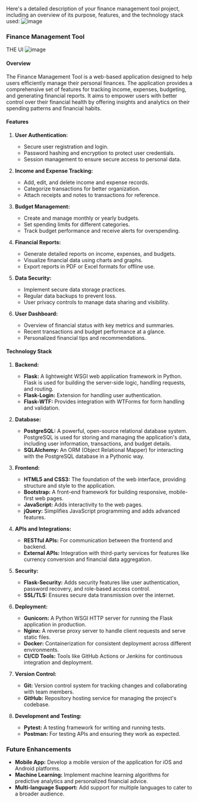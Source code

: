 Here's a detailed description of your finance management tool project, including an overview of its purpose, features, and the technology stack used:
![image](https://github.com/tanviwadgaonkar/financial-management-tool/assets/156992817/b4d6ae5b-ad36-46fe-be90-57efdc088d6d)

### Finance Management Tool
THE UI 
![image](https://github.com/tanviwadgaonkar/financial-management-tool/assets/156992817/2b07c0f8-c4a7-4334-bb0f-ae6efd57f674)

#### Overview

The Finance Management Tool is a web-based application designed to help users efficiently manage their personal finances. The application provides a comprehensive set of features for tracking income, expenses, budgeting, and generating financial reports. It aims to empower users with better control over their financial health by offering insights and analytics on their spending patterns and financial habits.

#### Features

1. **User Authentication:**
   - Secure user registration and login.
   - Password hashing and encryption to protect user credentials.
   - Session management to ensure secure access to personal data.

2. **Income and Expense Tracking:**
   - Add, edit, and delete income and expense records.
   - Categorize transactions for better organization.
   - Attach receipts and notes to transactions for reference.

3. **Budget Management:**
   - Create and manage monthly or yearly budgets.
   - Set spending limits for different categories.
   - Track budget performance and receive alerts for overspending.

4. **Financial Reports:**
   - Generate detailed reports on income, expenses, and budgets.
   - Visualize financial data using charts and graphs.
   - Export reports in PDF or Excel formats for offline use.

5. **Data Security:**
   - Implement secure data storage practices.
   - Regular data backups to prevent loss.
   - User privacy controls to manage data sharing and visibility.

6. **User Dashboard:**
   - Overview of financial status with key metrics and summaries.
   - Recent transactions and budget performance at a glance.
   - Personalized financial tips and recommendations.

#### Technology Stack

1. **Backend:**
   - **Flask:** A lightweight WSGI web application framework in Python. Flask is used for building the server-side logic, handling requests, and routing.
   - **Flask-Login:** Extension for handling user authentication.
   - **Flask-WTF:** Provides integration with WTForms for form handling and validation.

2. **Database:**
   - **PostgreSQL:** A powerful, open-source relational database system. PostgreSQL is used for storing and managing the application's data, including user information, transactions, and budget details.
   - **SQLAlchemy:** An ORM (Object Relational Mapper) for interacting with the PostgreSQL database in a Pythonic way.

3. **Frontend:**
   - **HTML5 and CSS3:** The foundation of the web interface, providing structure and style to the application.
   - **Bootstrap:** A front-end framework for building responsive, mobile-first web pages.
   - **JavaScript:** Adds interactivity to the web pages.
   - **jQuery:** Simplifies JavaScript programming and adds advanced features.

4. **APIs and Integrations:**
   - **RESTful APIs:** For communication between the frontend and backend.
   - **External APIs:** Integration with third-party services for features like currency conversion and financial data aggregation.

5. **Security:**
   - **Flask-Security:** Adds security features like user authentication, password recovery, and role-based access control.
   - **SSL/TLS:** Ensures secure data transmission over the internet.

6. **Deployment:**
   - **Gunicorn:** A Python WSGI HTTP server for running the Flask application in production.
   - **Nginx:** A reverse proxy server to handle client requests and serve static files.
   - **Docker:** Containerization for consistent deployment across different environments.
   - **CI/CD Tools:** Tools like GitHub Actions or Jenkins for continuous integration and deployment.

7. **Version Control:**
   - **Git:** Version control system for tracking changes and collaborating with team members.
   - **GitHub:** Repository hosting service for managing the project's codebase.

8. **Development and Testing:**
   - **Pytest:** A testing framework for writing and running tests.
   - **Postman:** For testing APIs and ensuring they work as expected.

### Future Enhancements

- **Mobile App:** Develop a mobile version of the application for iOS and Android platforms.
- **Machine Learning:** Implement machine learning algorithms for predictive analytics and personalized financial advice.
- **Multi-language Support:** Add support for multiple languages to cater to a broader audience.

